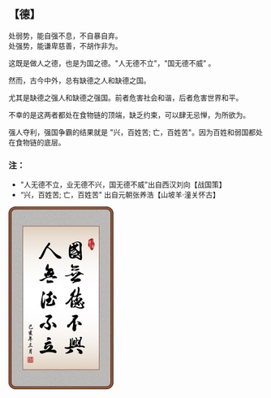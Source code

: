 ## 【德】

处弱势，能自强不息，不自暴自弃。\
处强势，能谦卑慈善，不胡作非为。

这既是做人之德，也是为国之德。"人无德不立"，"国无德不威” 。

然而，古今中外，总有缺德之人和缺德之国。

尤其是缺德之强人和缺德之强国。前者危害社会和谐，后者危害世界和平。

不幸的是这两者都处在食物链的顶端，缺乏约束，可以肆无忌惮，为所欲为。

强人夺利，强国争霸的结果就是 "兴，百姓苦; 亡，百姓苦"。因为百姓和弱国都处在食物链的底层。

### 注：
- "人无德不立，业无德不兴，国无德不威"出自西汉刘向【战国策】
- “兴，百姓苦; 亡，百姓苦" 出自元朝张养浩【山坡羊·潼关怀古】 

![](03.jpg)
